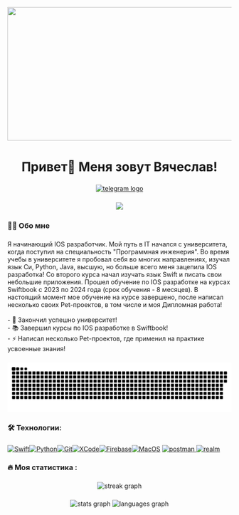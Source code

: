 <br clear="both">

<div align="center">
  <img height="300" width="600" src="https://user-images.githubusercontent.com/74038190/225813708-98b745f2-7d22-48cf-9150-083f1b00d6c9.gif"  />
</div>

###

<h1 align="center">Привет👋 Меня зовут Вячеслав!</h1>

###

<div align="center">
  <a href="https://t.me/Slavian_KO" target="_blank">
    <img src="https://img.shields.io/static/v1?message=Telegram&logo=telegram&label=&color=2CA5E0&logoColor=white&labelColor=&style=for-the-badge" height="25" alt="telegram logo"  />
  </a>
</div>

###

<div align="center">
  <img src="https://visitor-badge.laobi.icu/badge?page_id=filimonovalexey.filimonovalexey&"  />
</div>

###

<h3 align="left">👩‍💻  Обо мне</h3>

###
<p align="left">Я начинающий IOS разработчик. Мой путь в IT начался с университета, когда поступил на специальность "Программная инженерия". Во время учебы в университете я пробовал себя во многих направлениях, изучал язык Си, Python, Java, высшую, но больше всего меня зацепила IOS разработка! Со второго курса начал изучать язык Swift и писать свои небольшие приложения. Прошел обучение по IOS разработке на курсах Swiftbook с 2023 по 2024 года (срок обучения - 8 месяцев). В настоящий момент мое обучение на курсе завершено, после написал несколько своих Pet-проектов, в том числе и моя Дипломная работа!<br><br>- 🔭 Закончил успешно университет!<br>- 📚 Завершил курсы по IOS разработке в Swiftbook!<br>- ⚡ Написал несколько Pet-проектов, где применил на практике усвоенные знания!</p>



###
<p align="center">
 <img width="600" src="assets/github-snake.svg" alt="snake"/>
</p>

###

<h3 align="left">🛠 Технологии:</h3>

###

<p align="left"> <a href="https://developer.apple.com/swift/" target="_blank" rel="noreferrer"><img src="https://raw.githubusercontent.com/danielcranney/readme-generator/main/public/icons/skills/swift-colored.svg" width="36" height="36" alt="Swift" /></a><a href="https://www.python.org/" target="_blank" rel="noreferrer"><img src="https://raw.githubusercontent.com/danielcranney/readme-generator/main/public/icons/skills/python-colored.svg" width="36" height="36" alt="Python" /></a><a href="https://git-scm.com/" target="_blank" rel="noreferrer"><img src="https://raw.githubusercontent.com/danielcranney/readme-generator/main/public/icons/skills/git-colored.svg" width="36" height="36" alt="Git" /></a><a href="https://www.xcode.com" target="_blank" rel="noreferrer"><img src="https://raw.githubusercontent.com/danielcranney/readme-generator/main/public/icons/skills/xcode.svg" width="36" height="36" alt="XCode" /></a><a href="https://firebase.google.com/" target="_blank" rel="noreferrer"><img src="https://raw.githubusercontent.com/danielcranney/readme-generator/main/public/icons/skills/firebase-colored.svg" width="36" height="36" alt="Firebase" /></a><a href="https://apple.com" target="_blank" rel="noreferrer"><img src="https://raw.githubusercontent.com/danielcranney/readme-generator/main/public/icons/skills/macos-colored.svg" width="36" height="36" alt="MacOS" /></a> 
 <a href="https://postman.com" target="_blank" rel="noreferrer"> <img src="https://www.vectorlogo.zone/logos/getpostman/getpostman-icon.svg" alt="postman" width="40" height="40"/> </a> <a href="https://realm.io/" target="_blank" rel="noreferrer"> <img src="https://raw.githubusercontent.com/bestofjs/bestofjs-webui/8665e8c267a0215f3159df28b33c365198101df5/public/logos/realm.svg" alt="realm" width="40" height="40"/> </a> </p>

###
<h3 align="left">🔥   Моя статистика :</h3>

###

<div align="center">
  <img src="https://github-profile-summary-cards.vercel.app/api/cards/profile-details?username=https://github.com/Slava-Fly&theme=aura" height="220" alt="streak graph"  />
</div>

###

<div align="center">
  <img src="https://github-profile-summary-cards.vercel.app/api/cards/repos-per-language?username=https://github.com/Slava-Fly&theme=aura" height="150" alt="stats graph"  />
  <img src="https://github-profile-summary-cards.vercel.app/api/cards/stats?username=https://github.com/Slava-Fly&theme=aura" height="150" alt="languages graph"  />
</div>

###

